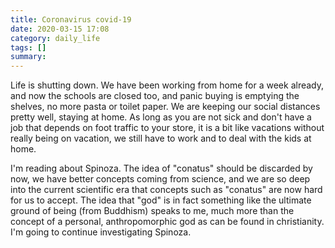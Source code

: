 ```yaml
---
title: Coronavirus covid-19
date: 2020-03-15 17:08
category: daily_life
tags: []
summary: 
---
```

Life is shutting down. We have been working from home for a week already, and now the schools are closed too, and panic buying is emptying the shelves, no more pasta or toilet paper. We are keeping our social distances pretty well, staying at home. As long as you are not sick and don't have a job that depends on foot traffic to your store, it is a bit like vacations without really being on vacation, we still have to work and to deal with the kids at home. 

I'm reading about Spinoza. The idea of "conatus" should be discarded by now, we have better concepts coming from science, and we are so deep into the current scientific era that concepts such as "conatus" are now hard for us to accept. The idea that "god" is in fact something like the ultimate ground of being (from Buddhism) speaks to me, much more than the concept of a personal, anthropomorphic god as can be found in christianity. I'm going to continue investigating Spinoza.
